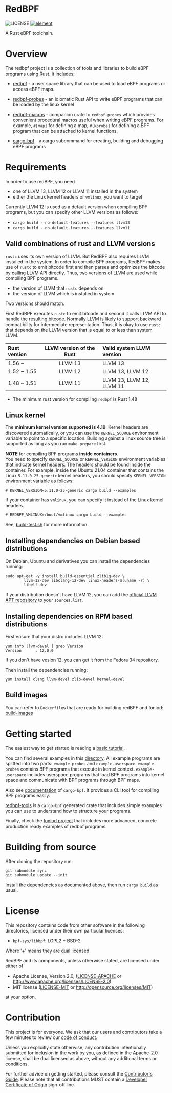 RedBPF
======

![LICENSE](https://img.shields.io/badge/license-MIT%2FApache--2.0-blue.svg)
[![element](https://img.shields.io/matrix/redbpf:rustch.at?server_fqdn=rustch.at)](https://app.element.io/#/room/!vCJcBZDeGUXaqSvPpL:rustch.at?via=rustch.at)

A Rust eBPF toolchain.

# Overview

The redbpf project is a collection of tools and libraries to build eBPF
programs using Rust. It includes:

- [redbpf](https://foniod.org/api/redbpf/) - a user space library that can be
  used to load eBPF programs or access eBPF maps.

- [redbpf-probes](https://foniod.org/api/redbpf_probes/) - an idiomatic Rust
  API to write eBPF programs that can be loaded by the linux kernel

- [redbpf-macros](https://foniod.org/api/redbpf_macros/) - companion crate to
  `redbpf-probes` which provides convenient procedural macros useful when
  writing eBPF programs. For example, `#[map]` for defining a map, `#[kprobe]`
  for defining a BPF program that can be attached to kernel functions.

- [cargo-bpf](https://foniod.org/api/cargo_bpf/) - a cargo subcommand for
  creating, building and debugging eBPF programs

# Requirements

In order to use redBPF, you need
- one of LLVM 13, LLVM 12 or LLVM 11 installed in the system
- either the Linux kernel headers or `vmlinux`, you want to target

Currently LLVM 12 is used as a default version when compiling BPF programs, but
you can specify other LLVM versions as follows:
- `cargo build --no-default-features --features llvm13`
- `cargo build --no-default-features --features llvm11`

## Valid combinations of rust and LLVM versions

`rustc` uses its own version of LLVM. But RedBPF also requires LLVM installed
in the system. In order to compile BPF programs, RedBPF makes use of `rustc` to
emit bitcode first and then parses and optimizes the bitcode by calling LLVM
API directly. Thus, two versions of LLVM are used while compiling BPF programs.

- the version of LLVM that `rustc` depends on
- the version of LLVM which is installed in system

Two versions should match.

First RedBPF executes `rustc` to emit bitcode and second it calls LLVM API to
handle the resulting bitcode. Normally LLVM is likely to support backward
compatibility for intermediate representation. Thus, it is okay to use `rustc`
that depends on the LLVM version that is equal to or less than system LLVM.


| Rust version | LLVM version of the Rust | Valid system LLVM version |
|:-------------|:------------------------:|:--------------------------|
| 1.56 ~       | LLVM 13                  | LLVM 13                   |
| 1.52 ~ 1.55  | LLVM 12                  | LLVM 13, LLVM 12          |
| 1.48 ~ 1.51  | LLVM 11                  | LLVM 13, LLVM 12, LLVM 11 |

* The minimum rust version for compiling `redbpf` is Rust 1.48

## Linux kernel

The **minimum kernel version supported is 4.19**. Kernel headers are discovered
automatically, or you can use the `KERNEL_SOURCE` environment variable to point
to a specific location. Building against a linux source tree is supported as
long as you run `make prepare` first.

**NOTE** for compiling BPF programs **inside containers**.  
You need to specify `KERNEL_SOURCE` or `KERNEL_VERSION` environment variables
that indicate kernel headers. The headers should be found inside the
container. For example, inside the Ubuntu 21.04 container that contains the
Linux `5.11.0-25-generic` kernel headers, you should specify `KERNEL_VERSION`
environment variable as follows:

```console
# KERNEL_VERSION=5.11.0-25-generic cargo build --examples
```

If your container has `vmlinux`, you can specify it instead of the Linux kernel
headers.

```console
# REDBPF_VMLINUX=/boot/vmlinux cargo build --examples
```

See, [build-test.sh](./scripts/build-test.sh) for more information.

## Installing dependencies on Debian based distributions

On Debian, Ubuntu and derivatives you can install the dependencies running:

	sudo apt-get -y install build-essential zlib1g-dev \
			llvm-12-dev libclang-12-dev linux-headers-$(uname -r) \
			libelf-dev

If your distribution doesn't have LLVM 12, you can add the [official LLVM
APT repository](https://apt.llvm.org) to your `sources.list`.

## Installing dependencies on RPM based distributions

First ensure that your distro includes LLVM 12:

	yum info llvm-devel | grep Version
	Version      : 12.0.0

If you don't have vesion 12, you can get it from the Fedora 34 repository.

Then install the dependencies running:

	yum install clang llvm-devel zlib-devel kernel-devel

## Build images

You can refer to `Dockerfile`s that are ready for building redBPF and foniod:
[build-images](https://github.com/foniod/build-images)

# Getting started

The easiest way to get started is reading a [basic tutorial](TUTORIAL.md).

You can find several examples in this [directory](examples/). All example
programs are splitted into two parts: `example-probes` and
`example-userspace`. `example-probes` contains BPF programs that execute in
kernel context. `example-userspace` includes userspace programs that load BPF
programs into kernel space and communicate with BPF programs through BPF maps.

Also see [documentation](https://foniod.org/api/cargo_bpf/) of `cargo-bpf`. It
provides a CLI tool for compiling BPF programs easily.

[redbpf-tools](https://github.com/foniod/redbpf/tree/master/redbpf-tools) is a
`cargo-bpf` generated crate that includes simple examples you can use to
understand how to structure your programs.

Finally, check the [foniod project](https://github.com/foniod/foniod) that
includes more advanced, concrete production ready examples of redbpf programs.

# Building from source

After cloning the repository run:

    git submodule sync
    git submodule update --init

Install the dependencies as documented above, then run `cargo build` as usual.

# License

This repository contains code from other software in the following
directories, licensed under their own particular licenses:

 * `bpf-sys/libbpf`: LGPL2 + BSD-2

Where '+' means they are dual licensed.

RedBPF and its components, unless otherwise stated, are licensed under either of

 * Apache License, Version 2.0, ([LICENSE-APACHE](LICENSE-APACHE) or
	http://www.apache.org/licenses/LICENSE-2.0)
 * MIT license ([LICENSE-MIT](LICENSE-MIT) or http://opensource.org/licenses/MIT)

at your option.

# Contribution

This project is for everyone. We ask that our users and contributors
take a few minutes to review our [code of conduct](https://github.com/foniod/project/blob/main/CODE_OF_CONDUCT.md).

Unless you explicitly state otherwise, any contribution intentionally submitted
for inclusion in the work by you, as defined in the Apache-2.0 license, shall
be dual licensed as above, without any additional terms or conditions.

For further advice on getting started, please consult the [Contributor's
Guide](https://github.com/foniod/project/blob/main/CONTRIBUTING.md). Please
note that all contributions MUST contain a [Developer Certificate of
Origin](https://github.com/foniod/project/blob/developer-certificate-of-origin/CONTRIBUTING.md#developer-certificate-of-origin)
sign-off line.
